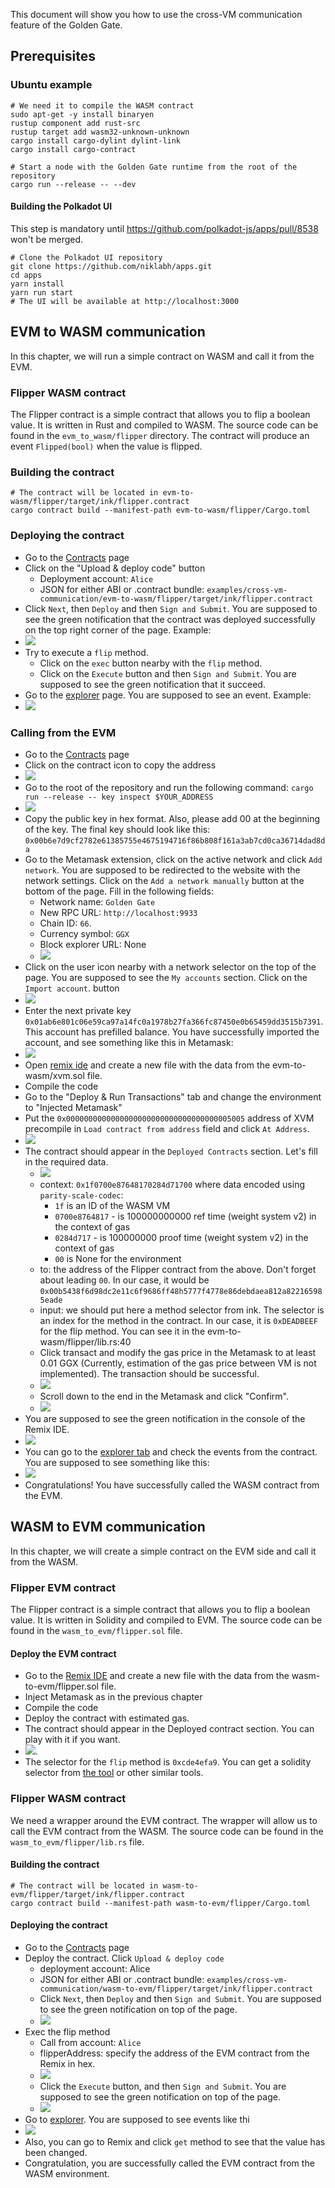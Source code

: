 This document will show you how to use the cross-VM communication feature of the Golden Gate.

## Prerequisites
### Ubuntu example
```
# We need it to compile the WASM contract
sudo apt-get -y install binaryen
rustup component add rust-src
rustup target add wasm32-unknown-unknown
cargo install cargo-dylint dylint-link
cargo install cargo-contract

# Start a node with the Golden Gate runtime from the root of the repository
cargo run --release -- --dev
```

#### Building the Polkadot UI
This step is mandatory until https://github.com/polkadot-js/apps/pull/8538 won't be merged.
```
# Clone the Polkadot UI repository
git clone https://github.com/niklabh/apps.git
cd apps
yarn install
yarn run start
# The UI will be available at http://localhost:3000
```

## EVM to WASM communication
In this chapter, we will run a simple contract on WASM and call it from the EVM.

### Flipper WASM contract
The Flipper contract is a simple contract that allows you to flip a boolean value. It is written in Rust and compiled to WASM. The source code can be found in the `evm_to_wasm/flipper` directory. The contract will produce an event `Flipped(bool)` when the value is flipped.

### Building the contract
```
# The contract will be located in evm-to-wasm/flipper/target/ink/flipper.contract
cargo contract build --manifest-path evm-to-wasm/flipper/Cargo.toml
```

### Deploying the contract
* Go to the [Contracts](http://localhost:3000/?rpc=ws%3A%2F%2F127.0.0.1%3A9944#/contracts) page
* Click on the "Upload & deploy code" button
  * Deployment account: `Alice`
  * JSON for either ABI or .contract bundle: `examples/cross-vm-communication/evm-to-wasm/flipper/target/ink/flipper.contract` 
* Click `Next`, then `Deploy` and then `Sign and Submit`. You are supposed to see the green notification that the contract was deployed successfully on the top right corner of the page. Example:
* ![](images/wasm-flipper-deployed.png)
* Try to execute a `flip` method.
  * Click on the `exec` button nearby with the `flip` method.
  * Click on the `Execute` button and then `Sign and Submit`. You are supposed to see the green notification that it succeed.
* Go to the [explorer](http://localhost:3000/?rpc=ws%3A%2F%2F127.0.0.1%3A9944#/explorer) page. You are supposed to see an event. Example:
* ![](images/event.png)

### Calling from the EVM
* Go to the [Contracts](http://localhost:3000/?rpc=ws%3A%2F%2F127.0.0.1%3A9944#/contracts) page
* Click on the contract icon to copy the address
* ![](images/copying-address.png)
* Go to the root of the repository and run the following command:
  `cargo run --release -- key inspect $YOUR_ADDRESS`
* ![](images/node-key-inspect.png)
* Copy the public key in hex format. Also, please add 00 at the beginning of the key. The final key should look like this: `0x00b6e7d9cf2782e61385755e4675194716f86b808f161a3ab7cd0ca36714dad8da`
* Go to the Metamask extension, click on the active network and click `Add network`. You are supposed to be redirected to the website with the network settings. Click on the `Add a network manually` button at the bottom of the page. Fill in the following fields:
  * Network name: `Golden Gate`
  * New RPC URL: `http://localhost:9933`
  * Chain ID: `66`.
  * Currency symbol: `GGX`
  * Block explorer URL: None
  * ![](images/metamask-add-network.png)
* Click on the user icon nearby with a network selector on the top of the page.  You are supposed to see the `My accounts` section. Click on the `Import account`. button
* ![](images/metamask-add-account.png)
* Enter the next private key `0x01ab6e801c06e59ca97a14fc0a1978b27fa366fc87450e0b65459dd3515b7391`. This account has prefilled balance. You have successfully imported the account, and see something like this in Metamask:
* ![](images/metamask-added-network-account.png)
* Open [remix ide](https://remix.ethereum.org/#) and create a new file with the data from the evm-to-wasm/xvm.sol file.
* Compile the code
* Go to the "Deploy & Run Transactions" tab and change the environment to "Injected Metamask"
* Put the `0x0000000000000000000000000000000000005005` address of XVM precompile in `Load contract from address` field and click `At Address`. 
* ![](images/at-address.png)
* The contract should appear in the `Deployed Contracts` section. Let's fill in the required data.
  * ![](images/evm-contract.png)
  * context: `0x1f0700e87648170284d71700` where data encoded using `parity-scale-codec`:
    * `1f` is an ID of the WASM VM
    * `0700e8764817` - is 100000000000 ref time (weight system v2) in the context of gas
    * `0284d717` - is 100000000 proof time (weight system v2) in the context of gas
    * `00` is None for the environment
  * to: the address of the Flipper contract from the above. Don't forget about leading `00`. In our case, it would be `0x00b5438f6d98dc2e11c6f9686ff48h5777f4778e86debdaea812a822165985eade`
  * input: we should put here a method selector from ink. The selector is an index for the method in the contract. In our case, it is `0xDEADBEEF` for the flip method. You can see it in the evm-to-wasm/flipper/lib.rs:40
  * Click transact and modify the gas price in the Metamask to at least 0.01 GGX (Currently, estimation of the gas price between VM is not implemented). The transaction should be successful.
  * ![](images/metamask-gas-modifying.png)
  * Scroll down to the end in the Metamask and click "Confirm".
  * ![](images/metamask-confirm.png)
* You are supposed to see the green notification in the console of the Remix IDE.
* ![](images/remix-ide-success.png)
* You can go to the [explorer tab](http://localhost:3000/?rpc=ws%3A%2F%2F127.0.0.1%3A9944#/explorer) and check the events from the contract. You are supposed to see something like this:
* ![](images/success.png)
* Congratulations! You have successfully called the WASM contract from the EVM.

## WASM to EVM communication
In this chapter, we will create a simple contract on the EVM side and call it from the WASM.

### Flipper EVM contract
The Flipper contract is a simple contract that allows you to flip a boolean value. It is written in Solidity and compiled to EVM. The source code can be found in the `wasm_to_evm/flipper.sol` file.

#### Deploy the EVM contract
* Go to the [Remix IDE](https://remix.ethereum.org/#) and create a new file with the data from the wasm-to-evm/flipper.sol file.
* Inject Metamask as in the previous chapter
* Compile the code
* Deploy the contract with estimated gas.
* The contract should appear in the Deployed contract section. You can play with it if you want.
* ![](images/contract.png). 
* The selector for the `flip` method is `0xcde4efa9`. You can get a solidity selector from [the tool](https://abi.hashex.org/) or other similar tools.

### Flipper WASM contract
We need a wrapper around the EVM contract. The wrapper will allow us to call the EVM contract from the WASM. The source code can be found in the `wasm_to_evm/flipper/lib.rs` file.

#### Building the contract
```
# The contract will be located in wasm-to-evm/flipper/target/ink/flipper.contract
cargo contract build --manifest-path wasm-to-evm/flipper/Cargo.toml
```

#### Deploying the contract
* Go to the [Contracts](http://localhost:3000/?rpc=ws%3A%2F%2F127.0.0.1%3A9944#/contracts) page
* Deploy the contract. Click `Upload & deploy code`
  * deployment account: Alice
  * JSON for either ABI or .contract bundle: `examples/cross-vm-communication/wasm-to-evm/flipper/target/ink/flipper.contract`
  * Click `Next`, then `Deploy` and then `Sign and Submit`. You are supposed to see the green notification on top of the page.
  * ![](images/wrapper-contract-wasm-success.png)
* Exec the flip method
  * Call from account: `Alice`
  * flipperAddress: specify the address of the EVM contract from the Remix in hex.
  * ![](images/remix-get-address.png)
  * Click the `Execute` button, and then `Sign and Submit`. You are supposed to see the green notification on top of the page.
  * ![](images/call-from-wasm.png)
* Go to [explorer](http://localhost:3000/?rpc=ws%3A%2F%2F127.0.0.1%3A9944#/explorer). You are supposed to see events like thi
* ![](images/events.png)
* Also, you can go to Remix and click `get` method to see that the value has been changed.
* Congratulation, you are successfully called the EVM contract from the WASM environment.
